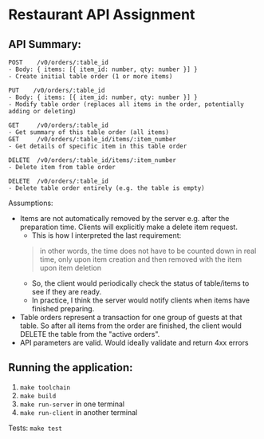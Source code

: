 # Restaurant API Assignment

## API Summary:

```
POST    /v0/orders/:table_id
- Body: { items: [{ item_id: number, qty: number }] }
- Create initial table order (1 or more items)

PUT    /v0/orders/:table_id
- Body: { items: [{ item_id: number, qty: number }] }
- Modify table order (replaces all items in the order, potentially adding or deleting)

GET     /v0/orders/:table_id
- Get summary of this table order (all items)
GET     /v0/orders/:table_id/items/:item_number
- Get details of specific item in this table order

DELETE  /v0/orders/:table_id/items/:item_number
- Delete item from table order

DELETE  /v0/orders/:table_id
- Delete table order entirely (e.g. the table is empty)

```

Assumptions:
- Items are not automatically removed by the server e.g. after the preparation time. Clients will explicitly make a delete item request.
    - This is how I interpreted the last requirement:
    > in other words, the time does not have to be counted down in real time, only upon item creation and then removed with the item upon item deletion
    - So, the client would periodically check the status of table/items to see if they are ready.
    - In practice, I think the server would notify clients when items have finished preparing.
- Table orders represent a transaction for one group of guests at that table. So after all items from the order are finished, the client would DELETE the table from the "active orders".
- API parameters are valid. Would ideally validate and return 4xx errors

## Running the application:

1. `make toolchain`
2. `make build`
3. `make run-server` in one terminal
4. `make run-client` in another terminal

Tests:
`make test`
